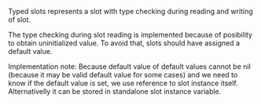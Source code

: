 Typed slots represents a slot with type checking during reading and writing of slot.

The type checking during slot reading is implemented because of posibility to obtain uninitialized value. To avoid that, slots should have assigned a default value.

Implementation note:
Because default value of default values cannot be nil (because it may be valid default value for some cases) and we need to know if the default value is set,  we use reference to slot instance itself. Alternativelly it can be stored in standalone slot instance variable.

